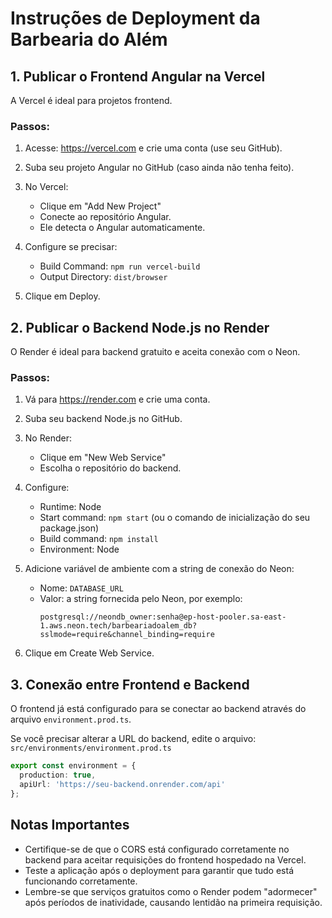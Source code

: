 # Instruções de Deployment da Barbearia do Além

## 1. Publicar o Frontend Angular na Vercel

A Vercel é ideal para projetos frontend.

### Passos:

1. Acesse: https://vercel.com e crie uma conta (use seu GitHub).

2. Suba seu projeto Angular no GitHub (caso ainda não tenha feito).

3. No Vercel:
   - Clique em "Add New Project"
   - Conecte ao repositório Angular.
   - Ele detecta o Angular automaticamente.

4. Configure se precisar:
   - Build Command: `npm run vercel-build`
   - Output Directory: `dist/browser`

5. Clique em Deploy.

## 2. Publicar o Backend Node.js no Render

O Render é ideal para backend gratuito e aceita conexão com o Neon.

### Passos:

1. Vá para https://render.com e crie uma conta.

2. Suba seu backend Node.js no GitHub.

3. No Render:
   - Clique em "New Web Service"
   - Escolha o repositório do backend.

4. Configure:
   - Runtime: Node
   - Start command: `npm start` (ou o comando de inicialização do seu package.json)
   - Build command: `npm install`
   - Environment: Node

5. Adicione variável de ambiente com a string de conexão do Neon:
   - Nome: `DATABASE_URL`
   - Valor: a string fornecida pelo Neon, por exemplo:
     ```
     postgresql://neondb_owner:senha@ep-host-pooler.sa-east-1.aws.neon.tech/barbeariadoalem_db?sslmode=require&channel_binding=require
     ```

6. Clique em Create Web Service.

## 3. Conexão entre Frontend e Backend

O frontend já está configurado para se conectar ao backend através do arquivo `environment.prod.ts`.

Se você precisar alterar a URL do backend, edite o arquivo:
`src/environments/environment.prod.ts`

```typescript
export const environment = {
  production: true,
  apiUrl: 'https://seu-backend.onrender.com/api'
};
```

## Notas Importantes

- Certifique-se de que o CORS está configurado corretamente no backend para aceitar requisições do frontend hospedado na Vercel.
- Teste a aplicação após o deployment para garantir que tudo está funcionando corretamente.
- Lembre-se que serviços gratuitos como o Render podem "adormecer" após períodos de inatividade, causando lentidão na primeira requisição.